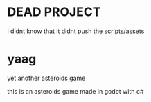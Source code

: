 # DEAD PROJECT
i didnt know that it didnt push the scripts/assets

# yaag
yet another asteroids game

this is an asteroids game made in godot with c#
